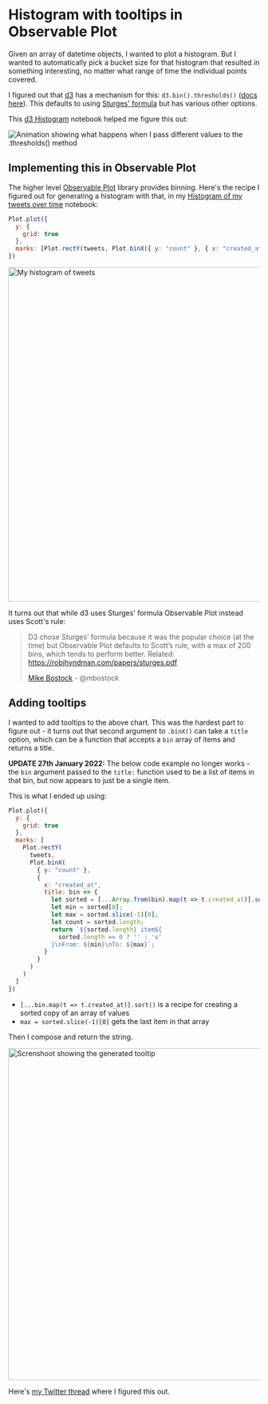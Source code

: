 # Histogram with tooltips in Observable Plot

Given an array of datetime objects, I wanted to plot a histogram. But I wanted to automatically pick a bucket size for that histogram that resulted in something interesting, no matter what range of time the individual points covered.

I figured out that [d3](https://d3js.org/) has a mechanism for this: `d3.bin().thresholds()` ([docs here](https://github.com/d3/d3-array#bin-thresholds)). This defaults to using [Sturges' formula](https://en.wikipedia.org/wiki/Histogram#Sturges'_formula) but has various other options.

This [d3 Histogram](https://observablehq.com/@d3/histogram) notebook helped me figure this out:

![Animation showing what happens when I pass different values to the .thresholds() method](https://user-images.githubusercontent.com/9599/130336516-608f8d37-70e3-4506-8b16-f8ef00f9ec85.gif)

## Implementing this in Observable Plot

The higher level [Observable Plot](https://observablehq.com/@observablehq/plot) library provides binning. Here's the recipe I figured out for generating a histogram with that, in my [Histogram of my tweets over time](https://observablehq.com/@simonw/my-tweets-over-time) notebook:

```javascript
Plot.plot({
  y: {
    grid: true
  },
  marks: [Plot.rectY(tweets, Plot.binX({ y: "count" }, { x: "created_at" }))]
})
```

<img width="669" alt="My histogram of tweets" src="https://user-images.githubusercontent.com/9599/130336556-6f91a1e5-8efe-448d-83f3-a9748cb11aac.png">

It turns out that while d3 uses Sturges' formula Observable Plot instead uses Scott's rule:

> D3 chose Sturges’ formula because it was the popular choice (at the time) but Observable Plot defaults to Scott’s rule, with a max of 200 bins, which tends to perform better. Related: <a href="https://robjhyndman.com/papers/sturges.pdf">https://robjhyndman.com/papers/sturges.pdf</a></p>
> 
> [Mike Bostock](https://twitter.com/mbostock/status/1429281697854464002) - @mbostock

## Adding tooltips

I wanted to add tooltips to the above chart. This was the hardest part to figure out - it turns out that second argument to `.binX()` can take a `title` option, which can be a function that accepts a `bin` array of items and returns a title.

**UPDATE 27th January 2022:** The below code example no longer works - the `bin` argument passed to the `title:` function used to be a list of items in that bin, but now appears to just be a single item.

This is what I ended up using:

```javascript
Plot.plot({
  y: {
    grid: true
  },
  marks: [
    Plot.rectY(
      tweets,
      Plot.binX(
        { y: "count" },
        {
          x: "created_at",
          title: bin => {
            let sorted = [...Array.from(bin).map(t => t.created_at)].sort();
            let min = sorted[0];
            let max = sorted.slice(-1)[0];
            let count = sorted.length;
            return `${sorted.length} item${
              sorted.length == 0 ? '' : 's'
            }\nFrom: ${min}\nTo: ${max}`;
          }
        }
      )
    )
  ]
})
```
- `[...bin.map(t => t.created_at)].sort()` is a recipe for creating a sorted copy of an array of values
- `max = sorted.slice(-1)[0]` gets the last item in that array

Then I compose and return the string.

<img width="664" alt="Screnshoot showing the generated tooltip" src="https://user-images.githubusercontent.com/9599/130336609-c2ad97ff-93f3-49b2-a420-edb9ff558ae6.png">

Here's [my Twitter thread](https://twitter.com/simonw/status/1429194217482424324) where I figured this out.

